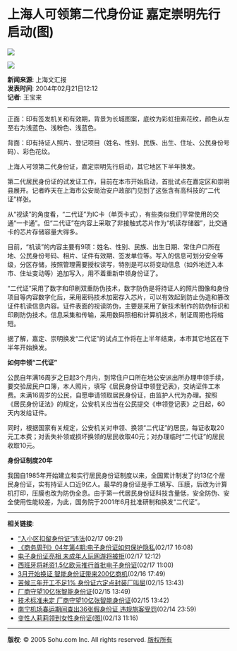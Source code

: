 # 上海人可领第二代身份证 嘉定崇明先行启动(图)

![](https://photo.sohu.com/2004/02/21/46/Img219154633.jpg)

![](https://photo.sohu.com/2004/02/21/46/Img219154632.jpg)

**新闻来源**: 上海文汇报  
**发表时间**: 2004年02月21日12:12  
**记者**: 王宝来  

---

正面：印有签发机关和有效期，背景为长城图案，底纹为彩虹扭索花纹，颜色从左至右为浅蓝色、浅粉色、浅蓝色。

背面：印有持证人照片、登记项目（姓名、性别、民族、出生、住址、公民身份号码）、彩色花纹。

上海人可领第二代身份证，嘉定崇明先行启动，其它地区下半年换发。

第二代居民身份证的试发证工作，目前在本市开始启动，首批试点在嘉定区和崇明县展开。记者昨天在上海市公安局治安户政部门见到了这张含有高科技的“二代证”样张。

从“视读”的角度看，“二代证”为IC卡（单页卡式），有些类似我们平常使用的交通“一卡通”。但“二代证”在内容上采取了非接触式芯片作为“机读存储器”，比交通卡的芯片存储容量大得多。

目前，“机读”的内容主要有9项：姓名、性别、民族、出生日期、常住户口所在地、公民身份号码、相片、证件有效期、签发单位等。写入的信息可划分安全等级，分区存储，按照管理需要授权读写，特别是可以将变动信息（如外地迁入本市、住址变动等）追加写入，用不着重新申领身份证了。

“二代证”采用了数字和印刷双重防伪技术，数字防伪是将持证人的照片图像和身份项目等内容数字化后，采用密码技术加密存入芯片，可以有效起到防止伪造和篡改证件机读信息内容。证件表面的视读防伪，主要是采用了新技术制作的防伪标识和印刷防伪技术。信息采集和传输，采用数码照相和计算机技术，制证周期也将缩短。

据了解，嘉定、崇明换发“二代证”的试点工作将在上半年结束，本市其它地区在下半年开始换发。

**如何申领“二代证”**

公民自年满16周岁之日起3个月内，到常住户口所在地公安派出所办理申领手续，要交验居民户口簿，本人照片，填写《居民身份证申领登记表》，交纳证件工本费。未满16周岁的公民，自愿申请领取居民身份证，由监护人代为办理。按照《居民身份证法》的规定，公安机关应当在公民提交《申领登记表》之日起，60天内发给证件。

同时，根据国家有关规定，公安机关对申领、换领“二代证”的居民，每证收取20元工本费；对丢失补领或损坏换领的居民收取40元；对办理临时“二代证”的居民收取10元。

**身份证制度20年**

我国自1985年开始建立和实行居民身份证制度以来，全国累计制发了约13亿个居民身份证，实有持证人口近9亿人。最早的身份证是手工填写、压膜，后改为计算机打印，压膜也改为防伪全息。由于第一代居民身份证科技含量低，安全防伪、安全使用性能较差，为此，国务院于2001年6月批准研制和换发“二代证”。

--- 

**相关链接**:
- [“入小区扣留身份证”违法](https://gd.sohu.com/2004/02/17/07/article219100702.shtml)(02/17 09:21)
- [《商务周刊》04年第4期:电子身份证如何保护隐私](https://media.news.sohu.com/2004/02/17/75/news219107549.shtml)(02/17 16:08)
- [电子身份证亮相 未成年人玩网游将被拒](https://games.sohu.com/2004/02/17/42/article219104255.shtml)(02/17 12:12)
- [西班牙将耗资1.5亿欧元推行首批电子身份证](https://it.sohu.com/2004/02/17/30/article219103008.shtml)(02/17 11:00)
- [3月开始换证 智能身份证带来200亿商机](https://it.sohu.com/2004/02/16/58/article219095866.shtml)(02/16 17:49)
- [苦候三年开工不足1% 身份证六定点封装厂叫屈](https://it.sohu.com/2004/02/15/13/article219081302.shtml)(02/15 13:43)
- [厂商守望10亿张智能身份证](https://it.sohu.com/2004/02/15/12/article219081287.shtml)(02/15 13:49)
- [技术标准未定 厂商守望10亿张智能身份证](https://it.sohu.com/2004/02/15/12/article219081287.shtml)(02/15 13:42)
- [南宁机场春运期间查出36张假身份证 违规旅客受罚](https://news.sohu.com/2004/02/14/79/news219077915.shtml)(02/14 23:59)
- [变性人莉莉领到女性身份证(图)](https://women.sohu.com/2004/02/13/17/article219061765.shtml)(02/13 11:16)

--- 

**版权**: © 2005 Sohu.com Inc. All rights reserved. [版权所有](https://www.sohu.com/about/copyright.html)